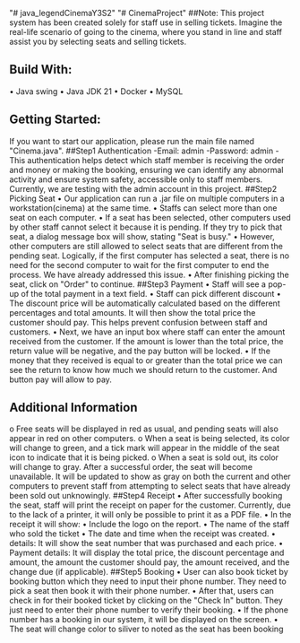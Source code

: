 "# java_legendCinemaY3S2" 
"# CinemaProject" 
##Note:
This project system has been created solely for staff use in selling tickets. Imagine the real-life scenario of going to the cinema, where you stand in line and staff assist you by selecting seats and selling tickets.
## Build With:
•	Java swing
•	Java JDK 21
•	Docker
•	MySQL

## Getting Started:
<Runing>
If you want to start our application, please run the main file named "Cinema.java".
 ##Step1  Authentication
  -Email: admin
  -Password: admin
  -This authentication helps detect which staff member is receiving the order and money or making the booking, ensuring we can identify any abnormal activity and ensure system safety, accessible only to staff members. 
   Currently, we are testing with the admin account in this project.
 ##Step2 Picking Seat
  •	Our application can run a .jar file on multiple computers in a workstation(cinema) at the same time.
  •	Staffs can select more than one seat on each computer.
  •	If a seat has been selected, other computers used by other staff cannot select it because it is pending. If they try to pick that seat, a dialog message box will show, stating "Seat is busy."
  •	However, other computers are still allowed to select seats that are different from the pending seat. Logically, if the first computer has selected a seat, there is no need for the second computer to wait for the first computer to end the process. We have already addressed this issue.
  •	After finishing picking the seat, click on "Order" to continue.
##Step3 Payment
  •	Staff will see a pop-up of the total payment in a text field.
  •	Staff can pick different discount
  •	The discount price will be automatically calculated based on the different percentages and total amounts. It will then show the total price the customer should pay. This helps prevent confusion between staff and customers.
  •	Next, we have an input box where staff can enter the amount received from the customer. If the amount is lower than the total price, the return value will be negative, and the pay button will be locked.
  •	If the money that they received is equal to or greater than the total price we can see the return to know how much we should return to the customer. And button pay will allow to pay.

## Additional Information
 o	Free seats will be displayed in red as usual, and pending seats will also appear in red on other computers.
 o	When a seat is being selected, its color will change to green, and a tick mark will appear in the middle of the seat icon to indicate that it is being picked.
 o	When a seat is sold out, its color will change to gray.
After a successful order, the seat will become unavailable. It will be updated to show as gray on both the current and other computers to prevent staff from attempting to select seats that have already been sold out unknowingly.
##Step4 Receipt
 •	After successfully booking the seat, staff will print the receipt on paper for the customer. Currently, due to the lack of a printer, it will only be possible to print it as a PDF file.
 •	In the receipt it will show:
 •	Include the logo on the report.
 •	The name of the staff who sold the ticket
 •	The date and time when the receipt was created.
 •	details: It will show the seat number that was purchased and each price.
 •	Payment details: It will display the total price, the discount percentage and amount, the amount the customer should pay, the amount received, and the change due (if applicable).
##Step5 Booking
•	User can also book ticket by booking button which they need to input their phone number. They need to pick a seat then book it with their phone number.
•	After that, users can check in for their booked ticket by clicking on the "Check In" button. They just need to enter their phone number to verify their booking.
•	If the phone number has a booking in our system, it will be displayed on the screen.
•	The seat will change color to siliver to noted as the seat has been booking
